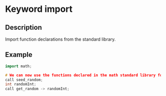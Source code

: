 # Keyword import

## Description

Import function declarations from the standard library.

## Example

```cpp
import math;

# We can now use the functions declared in the math standard library for generating random numbers.
call seed_random;
int randomInt;
call get_random -> randomInt;
```
